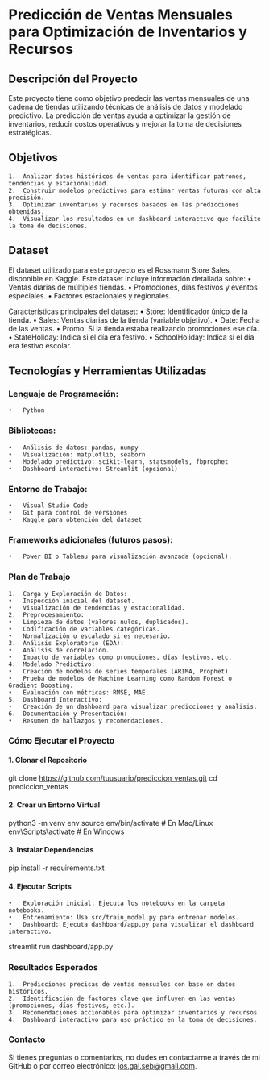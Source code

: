 # Predicción de Ventas Mensuales para Optimización de Inventarios y Recursos

## Descripción del Proyecto

Este proyecto tiene como objetivo predecir las ventas mensuales de una cadena de tiendas utilizando técnicas de análisis de datos y modelado predictivo. La predicción de ventas ayuda a optimizar la gestión de inventarios, reducir costos operativos y mejorar la toma de decisiones estratégicas.

## Objetivos
	1.	Analizar datos históricos de ventas para identificar patrones, tendencias y estacionalidad.
	2.	Construir modelos predictivos para estimar ventas futuras con alta precisión.
	3.	Optimizar inventarios y recursos basados en las predicciones obtenidas.
	4.	Visualizar los resultados en un dashboard interactivo que facilite la toma de decisiones.

## Dataset

El dataset utilizado para este proyecto es el Rossmann Store Sales, disponible en Kaggle. Este dataset incluye información detallada sobre:
	•	Ventas diarias de múltiples tiendas.
	•	Promociones, días festivos y eventos especiales.
	•	Factores estacionales y regionales.

Características principales del dataset:
	•	Store: Identificador único de la tienda.
	•	Sales: Ventas diarias de la tienda (variable objetivo).
	•	Date: Fecha de las ventas.
	•	Promo: Si la tienda estaba realizando promociones ese día.
	•	StateHoliday: Indica si el día era festivo.
	•	SchoolHoliday: Indica si el día era festivo escolar.

## Tecnologías y Herramientas Utilizadas

### Lenguaje de Programación:
	•	Python

### Bibliotecas:
	•	Análisis de datos: pandas, numpy
	•	Visualización: matplotlib, seaborn
	•	Modelado predictivo: scikit-learn, statsmodels, fbprophet
	•	Dashboard interactivo: Streamlit (opcional)

### Entorno de Trabajo:
	•	Visual Studio Code
	•	Git para control de versiones
	•	Kaggle para obtención del dataset

### Frameworks adicionales (futuros pasos):
	•	Power BI o Tableau para visualización avanzada (opcional).   

### Plan de Trabajo       
	1.	Carga y Exploración de Datos:       
	•	Inspección inicial del dataset.       
	•	Visualización de tendencias y estacionalidad.      
	2.	Preprocesamiento:      
	•	Limpieza de datos (valores nulos, duplicados).      
	•	Codificación de variables categóricas.       
	•	Normalización o escalado si es necesario.       
	3.	Análisis Exploratorio (EDA):       
	•	Análisis de correlación.        
	•	Impacto de variables como promociones, días festivos, etc.       
	4.	Modelado Predictivo:       
	•	Creación de modelos de series temporales (ARIMA, Prophet).       
	•	Prueba de modelos de Machine Learning como Random Forest o Gradient Boosting.       
	•	Evaluación con métricas: RMSE, MAE.           
	5.	Dashboard Interactivo:         
	•	Creación de un dashboard para visualizar predicciones y análisis.          
	6.	Documentación y Presentación:         
	•	Resumen de hallazgos y recomendaciones.        
    
### Cómo Ejecutar el Proyecto

#### 1. Clonar el Repositorio

git clone https://github.com/tuusuario/prediccion_ventas.git
cd prediccion_ventas

#### 2. Crear un Entorno Virtual

python3 -m venv env
source env/bin/activate  # En Mac/Linux
env\Scripts\activate  # En Windows

#### 3. Instalar Dependencias

pip install -r requirements.txt

#### 4. Ejecutar Scripts
	•	Exploración inicial: Ejecuta los notebooks en la carpeta notebooks.
	•	Entrenamiento: Usa src/train_model.py para entrenar modelos.
	•	Dashboard: Ejecuta dashboard/app.py para visualizar el dashboard interactivo.

streamlit run dashboard/app.py

### Resultados Esperados
	1.	Predicciones precisas de ventas mensuales con base en datos históricos.
	2.	Identificación de factores clave que influyen en las ventas (promociones, días festivos, etc.).
	3.	Recomendaciones accionables para optimizar inventarios y recursos.
	4.	Dashboard interactivo para uso práctico en la toma de decisiones.

### Contacto

Si tienes preguntas o comentarios, no dudes en contactarme a través de mi GitHub o por correo electrónico: jos.gal.seb@gmail.com.
